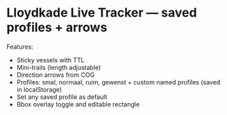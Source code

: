 # Lloydkade Live Tracker — saved profiles + arrows

Features:
- Sticky vessels with TTL
- Mini-trails (length adjustable)
- Direction arrows from COG
- Profiles: smal, normaal, ruim, gewenst + custom named profiles (saved in localStorage)
- Set any saved profile as default
- Bbox overlay toggle and editable rectangle

